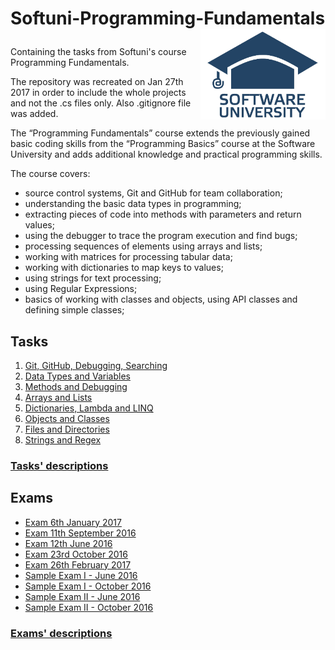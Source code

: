# <p align="left">Softuni-Programming-Fundamentals<a href="https://softuni.bg/"><img src="https://raw.githubusercontent.com/gaydov/Softuni-Programming-Fundamentals/master/Exams/Sample-Exam-II-June-2016/SoftUniAirline/img/softuniLogo.PNG" alt="Softuni logo" width="200" align="right"></a><p>

Containing the tasks from Softuni's course Programming Fundamentals.

The repository was recreated on Jan 27th 2017 in order to include the whole projects and not the .cs files only. Also .gitignore file was added.

The “Programming Fundamentals” course extends the previously gained basic coding skills from the “Programming Basics” course at the Software University and adds additional knowledge and practical programming skills.

The course covers:

- source control systems, Git and GitHub for team collaboration;
- understanding the basic data types in programming;
- extracting pieces of code into methods with parameters and return values;
- using the debugger to trace the program execution and find bugs;
- processing sequences of elements using arrays and lists;
- working with matrices for processing tabular data;
- working with dictionaries to map keys to values;
- using strings for text processing;
- using Regular Expressions;
- basics of working with classes and objects, using API classes and defining simple classes;

## Tasks

1. [Git, GitHub, Debugging, Searching](https://github.com/gaydov/Softuni-Programming-Fundamentals/tree/master/1GitGitHubDebuggingSearching)
2. [Data Types and Variables](https://github.com/gaydov/Softuni-Programming-Fundamentals/tree/master/2DataTypesAndVariables)
3. [Methods and Debugging](https://github.com/gaydov/Softuni-Programming-Fundamentals/tree/master/3MethodsAndDebugging)
4. [Arrays and Lists](https://github.com/gaydov/Softuni-Programming-Fundamentals/tree/master/4ArraysAndLists)
5. [Dictionaries, Lambda and LINQ](https://github.com/gaydov/Softuni-Programming-Fundamentals/tree/master/5DictionariesAndLINQ)
6. [Objects and Classes](https://github.com/gaydov/Softuni-Programming-Fundamentals/tree/master/6Objects-and-Classes)
7. [Files and Directories](https://github.com/gaydov/Softuni-Programming-Fundamentals/tree/master/7FilesAndDirectories)
8. [Strings and Regex](https://github.com/gaydov/Softuni-Programming-Fundamentals/tree/master/8Strings-and-Regex)

### [Tasks' descriptions](https://drive.google.com/open?id=0B0i5AcwcQwXJX3FEVGNkOTJOa28)

## Exams

* [Exam 6th January 2017](https://github.com/gaydov/Softuni-Programming-Fundamentals/tree/master/Exams/Exam-06th-Jan-2017)
* [Exam 11th September 2016](https://github.com/gaydov/Softuni-Programming-Fundamentals/tree/master/Exams/Exam-11th-September-2016)
* [Exam 12th June 2016](https://github.com/gaydov/Softuni-Programming-Fundamentals/tree/master/Exams/Exam-12th-June-2016)
* [Exam 23rd October 2016](https://github.com/gaydov/Softuni-Programming-Fundamentals/tree/master/Exams/Exam-23rd-October-2016)
* [Exam 26th February 2017](https://github.com/gaydov/Softuni-Programming-Fundamentals/tree/master/Exams/Exam-26th-February-2017)
* [Sample Exam I - June 2016](https://github.com/gaydov/Softuni-Programming-Fundamentals/tree/master/Exams/Sample-Exam-I-June-2016)
* [Sample Exam I - October 2016](https://github.com/gaydov/Softuni-Programming-Fundamentals/tree/master/Exams/Sample-Exam-I-October-2016)
* [Sample Exam II - June 2016](https://github.com/gaydov/Softuni-Programming-Fundamentals/tree/master/Exams/Sample-Exam-II-June-2016)
* [Sample Exam II - October 2016](https://github.com/gaydov/Softuni-Programming-Fundamentals/tree/master/Exams/Sample-Exam-II-October-2016)

### [Exams' descriptions](https://drive.google.com/open?id=0B0i5AcwcQwXJRTU5Ni1HbFEwVmM)